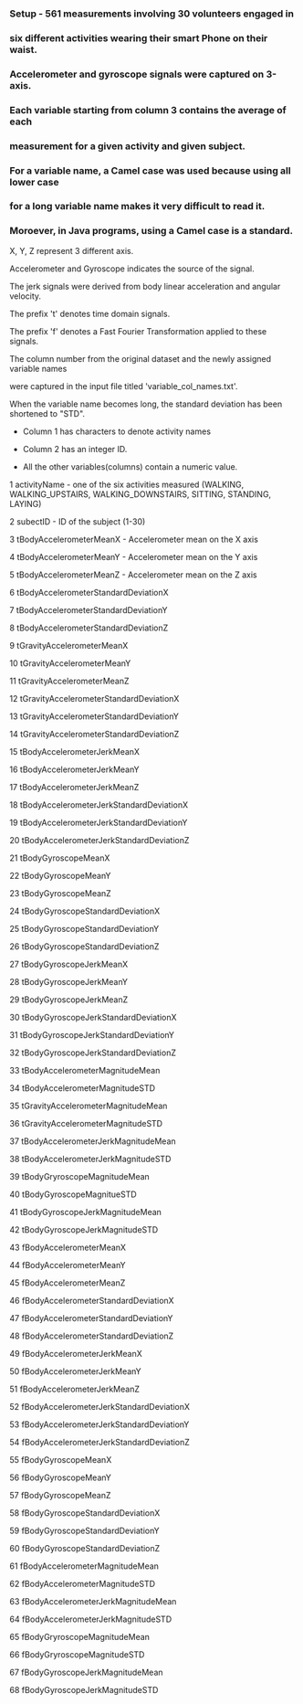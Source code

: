 ### Setup - 561 measurements involving 30 volunteers engaged in
### six different activities wearing their smart Phone on their waist.
### Accelerometer and gyroscope signals were captured on 3-axis.
### Each variable starting from column 3 contains the average of each
### measurement for a given activity and given subject.
### For a variable name, a Camel case was used because using all lower case
### for a long variable name makes it very difficult to read it.
### Moroever, in Java programs, using a Camel case is a standard.


X, Y, Z represent 3 different axis.

Accelerometer and Gyroscope indicates the source of the signal.

The jerk signals were derived from body linear acceleration and angular velocity.

The prefix 't' denotes time domain signals.

The prefix 'f' denotes a Fast Fourier Transformation applied to these signals.



The column number from the original dataset and the newly assigned variable names

were captured in the input file titled 'variable_col_names.txt'.


When the variable name becomes long, the standard deviation has been shortened to  "STD".

* Column 1 has characters to denote activity names

* Column 2 has an integer ID.

* All the other variables(columns) contain a numeric value.


1 activityName - one of the six activities measured (WALKING, WALKING_UPSTAIRS, WALKING_DOWNSTAIRS, SITTING, STANDING, LAYING)

2 subectID - ID of the subject (1-30)

3 tBodyAccelerometerMeanX - Accelerometer mean on the X axis

4 tBodyAccelerometerMeanY - Accelerometer mean on the Y axis

5 tBodyAccelerometerMeanZ - Accelerometer mean on the Z axis

6 tBodyAccelerometerStandardDeviationX

7 tBodyAccelerometerStandardDeviationY

8 tBodyAccelerometerStandardDeviationZ

9 tGravityAccelerometerMeanX

10 tGravityAccelerometerMeanY

11 tGravityAccelerometerMeanZ

12 tGravityAccelerometerStandardDeviationX

13 tGravityAccelerometerStandardDeviationY

14 tGravityAccelerometerStandardDeviationZ

15 tBodyAccelerometerJerkMeanX

16 tBodyAccelerometerJerkMeanY

17 tBodyAccelerometerJerkMeanZ

18 tBodyAccelerometerJerkStandardDeviationX

19 tBodyAccelerometerJerkStandardDeviationY

20 tBodyAccelerometerJerkStandardDeviationZ

21 tBodyGyroscopeMeanX

22 tBodyGyroscopeMeanY

23 tBodyGyroscopeMeanZ

24 tBodyGyroscopeStandardDeviationX

25 tBodyGyroscopeStandardDeviationY

26 tBodyGyroscopeStandardDeviationZ

27 tBodyGyroscopeJerkMeanX

28 tBodyGyroscopeJerkMeanY

29 tBodyGyroscopeJerkMeanZ

30 tBodyGyroscopeJerkStandardDeviationX

31 tBodyGyroscopeJerkStandardDeviationY

32 tBodyGyroscopeJerkStandardDeviationZ

33 tBodyAccelerometerMagnitudeMean

34 tBodyAccelerometerMagnitudeSTD

35 tGravityAccelerometerMagnitudeMean

36 tGravityAccelerometerMagnitudeSTD

37 tBodyAccelerometerJerkMagnitudeMean

38 tBodyAccelerometerJerkMagnitudeSTD

39 tBodyGryroscopeMagnitudeMean

40 tBodyGyroscopeMagnitueSTD

41 tBodyGyroscopeJerkMagnitudeMean

42 tBodyGyroscopeJerkMagnitudeSTD

43 fBodyAccelerometerMeanX

44 fBodyAccelerometerMeanY

45 fBodyAccelerometerMeanZ

46 fBodyAccelerometerStandardDeviationX

47 fBodyAccelerometerStandardDeviationY

48 fBodyAccelerometerStandardDeviationZ

49 fBodyAccelerometerJerkMeanX

50 fBodyAccelerometerJerkMeanY

51 fBodyAccelerometerJerkMeanZ

52 fBodyAccelerometerJerkStandardDeviationX

53 fBodyAccelerometerJerkStandardDeviationY

54 fBodyAccelerometerJerkStandardDeviationZ

55 fBodyGyroscopeMeanX

56 fBodyGyroscopeMeanY

57 fBodyGyroscopeMeanZ

58 fBodyGyroscopeStandardDeviationX

59 fBodyGyroscopeStandardDeviationY

60 fBodyGyroscopeStandardDeviationZ

61 fBodyAccelerometerMagnitudeMean

62 fBodyAccelerometerMagnitudeSTD

63 fBodyAccelerometerJerkMagnitudeMean

64 fBodyAccelerometerJerkMagnitudeSTD

65 fBodyGryroscopeMagnitudeMean

66 fBodyGryroscopeMagnitudeSTD

67 fBodyGyroscopeJerkMagnitudeMean

68 fBodyGyroscopeJerkMagnitudeSTD
